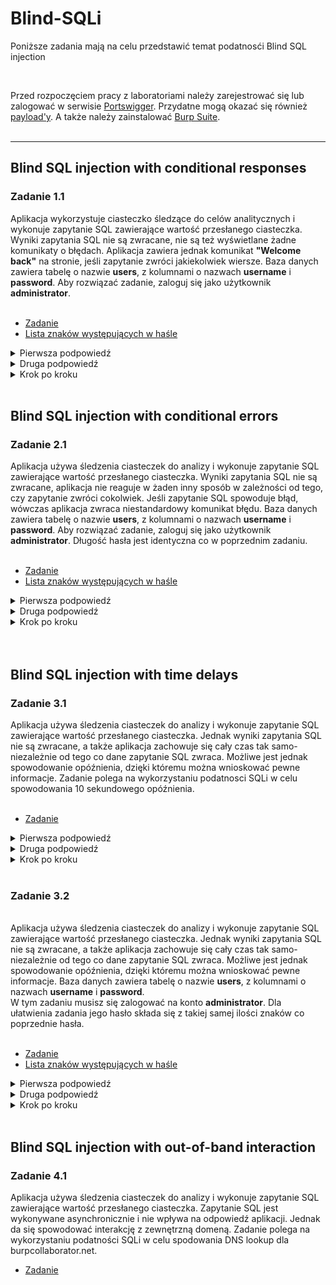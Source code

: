 # Blind-SQLi
Poniższe zadania mają na celu przedstawić temat podatnosći Blind SQL injection

<br/>

Przed rozpoczęciem pracy z laboratoriami należy zarejestrować się lub zalogować w serwisie [Portswigger](https://portswigger.net/).
Przydatne mogą okazać się również [payload'y](https://portswigger.net/web-security/sql-injection/cheat-sheet).
A także należy zainstalować [Burp Suite](https://portswigger.net/burp/communitydownload). 
<br/><br/>

---
## Blind SQL injection with conditional responses
### Zadanie 1.1
Aplikacja wykorzystuje ciasteczko śledzące do celów analitycznych i wykonuje zapytanie SQL zawierające wartość przesłanego ciasteczka.
Wyniki zapytania SQL nie są zwracane, nie są też wyświetlane żadne komunikaty o błędach. Aplikacja zawiera jednak komunikat <b>"Welcome back"</b> na stronie, jeśli zapytanie zwróci jakiekolwiek wiersze.
Baza danych zawiera tabelę o nazwie **users**, z kolumnami o nazwach **username** i **password**. 
Aby rozwiązać zadanie, zaloguj się jako użytkownik **administrator**.
<br/>
<br/>

- [Zadanie](https://portswigger.net/web-security/sql-injection/blind/lab-conditional-responses)
- [Lista znaków występujących w haśle](https://github.com/NormanPrice/Blind-SQLi/blob/main/litery)
<details>
  <summary>Pierwsza podpowiedź</summary>
  <ol>
    <li>
       W tym zadaniu napewno będziesz potrzebował Burp Intruder.
    </li>
  </ol>
</details>

<details>
  <summary>Druga podpowiedź</summary>
  <ol>
    <li>
      Na początek trzeba będzie zbadać długość hasła(użyj funkcji  LENGTH()), 
    </li>
    <li>
      Znając długość hasła można badać badać kolejne litery hasła(użyj funkcji SUBSTRING()).
    </li>
  </ol>
</details>

<details>
  <summary>Krok po kroku</summary>
  <ol>
    <li> Z włączonym w tle Burpem wejdź na stronę sklepu  </li>
    <li> Znajdź w żądaniu taką linijkę „Cookie: TrackingId=jakaś_zawartość; session=jakaś_zawrtość” </li>
    <li> Zmodyfikuj  Cookie: TrackingId=jakaś_zawartość<b>' AND '1'='1</b>; session=jakaś_zawrtość” - sprawdź czy występuje jakiś komunikat </li>
    <li>Zmodyfiikuj jedną "1" na dowolny inny znak - sprawdź czy strona reaguje prawidłowa</li>
    <li>Wyślij zapytanie, nad którym pracujesz, do Burp Intrudera</li>
    <li>W zakładce Positions programu Burp Intruder wyczyść domyślne pozycje klikając na przycisk "Clear §".</li>
    <li> Zmodyfikuj  Cookie: TrackingId=jakaś_zawartość<b>' AND (SELECT 'a' FROM users WHERE username='administrator' AND LENGTH(password)>1)='a</b>; session=jakaś_zawrtość” </li>
    <li>Umieść znacznik "Add §"  wokół znaku '1' w wartości cookie. </li>
    <li>Przejdź do zakładki Payloads w polu Payload type wybierz Numbers</li>
    <li>Poniżej w polu Payload Options wybierz zakres od 1 do 30 i krok 1</li>
    <li>Następnie przejdź do zakładki Options i w polu Grep-Match naciśnij Clear, potem wpisz    <b>Welcome back</b> i kliknij Add </li>
    <li>Rozpocznij atak - długość hasła to liczba przy której nie pojawi się już komunikat <b>Welcome back</b></li>
    <li>Przejdź ponownie do zakładki Positions i zastąp wcześniej dodane zapytanie sql następującym <b>' AND (SELECT SUBSTRING(password,1,1) FROM users WHERE username='administrator')='a</b></li>
    <li>Umieść znacznik "Add §"  wokół znaku 'a' w wartości cookie.</li>
    <li>Przejdź do zakładki Payloads w polu Payload type wybierz Simple list</li>
    <li>Poniżej w polu Payload Options dodaj plik do którego link umieszczony został w tym zadniu</li>
    <li>Jeśli wszytko się zgadza rozpocznij atak</li>
    <li>Znak przy którym się pojawi komunikat<b>Welcome back</b> jest pierwszą literą hasła</li>
    <li>Przejdź ponownie do zakładki Positions i w funkcji <b>SUBSTRING(password,1,1)</b> zamień pierwszą 1 na 2: <b>SUBSTRING(password,2,1)</b> </li>
    <li>Rozpocznij ponownie atak </li>
    <li>Znak przy którym się pojawi komunikat <b>Welcome back</b> jest drugąliterą hasła</li>
    <li>Postępuj analogicznie inkrementując do warości będącej długością hasła</li>
    <li>Jeśli masz już całe hasło zaloguj się na konto administratora używając loginu <b>administrator</b> i hasła które już posiadasz</li>
  </ol>
</details>
<br/>


## Blind SQL injection with conditional errors
### Zadanie 2.1 
Aplikacja używa śledzenia ciasteczek do analizy i wykonuje zapytanie SQL zawierające wartość przesłanego ciasteczka. 
Wyniki zapytania SQL nie są zwracane, aplikacja nie reaguje w żaden inny sposób w zależności od tego, czy zapytanie zwróci cokolwiek. Jeśli zapytanie SQL spowoduje błąd, wówczas aplikacja zwraca niestandardowy komunikat błędu.
Baza danych zawiera tabelę o nazwie **users**, z kolumnami o nazwach **username** i **password**. 
Aby rozwiązać zadanie, zaloguj się jako użytkownik **administrator**.
Długość hasła jest identyczna co w poprzednim zadaniu.
<br/>
<br/>

- [Zadanie](https://portswigger.net/web-security/sql-injection/blind/lab-conditional-errors)
- [Lista znaków występujących w haśle](https://github.com/NormanPrice/Blind-SQLi/blob/main/litery)
<details>
  <summary>Pierwsza podpowiedź</summary>
  <ol>
    <li>
       W tym zadaniu także będziesz potrzebował Burp Intruder, oraz wystarczy zmienić treść zapytania SQL 
    </li>
  </ol>
</details>

<details>
  <summary>Druga podpowiedź</summary>
  <ol>
    <li>
     Najpierw ustal z jakiej bazy danych korzysta aplikacja, a następnie skorzystaj z zapytania które pojawiło się w prezentacji.
    </li>
  </ol>
</details>

<details>
  <summary>Krok po kroku</summary>
  <ol>
    <li>Z włączonym w tle Burpem wejdź na stronę sklepu </li>
    <li>Znajdź w żądaniu taką linijkę „Cookie: TrackingId=jakaś_zawartość; session=jakaś_zawrtość” </li>
    <li>Zacznijmy od określenia z jakiej bazy danych korzysta aplikacja.</li>
    <li>Zmodyfikuj zapytanie „Cookie: TrackingId=jakaś_zawartość<b>' ||(SELECT '')||'</b>; session=jakaś_zawrtość”</li>
    <li>Strona wysłała komunikat o błędzie, próbujemy dalej zamień teraz zapytnie SQL na <b>' ||(SELECT '' FROM dual)||'</b></li>
    <li>Ponieważ nie otrzymałeś już błędu, wskazuje to, że używana jest  baza danych Oracle, (wymaga, aby wszystkie instrukcje SELECT zawierały nazwę tabeli.)</li>
    <li>Wyślij zapytanie, nad którym pracujesz, do Burp Intrudera</li>
    <li>W zakładce Positions programu Burp Intruder wyczyść domyślne pozycje klikając na przycisk "Clear §".</li>
    <li> Zmodyfikuj  Cookie: TrackingId=jakaś_zawartość<b>' ||(SELECT CASE WHEN SUBSTR(password,1,1)='a' THEN TO_CHAR(1/0) ELSE '' END FROM users WHERE username='administrator')||'</b>; session=jakaś_zawrtość” </li>
    <li>Umieść znacznik "Add §"  wokół znaku 'a' w wartości cookie. </li>
    <li>Przejdź do zakładki Payloads w polu Payload type wybierz Simple list</li>
    <li>Poniżej w polu Payload Options dodaj listę znaków występujących w haślę </li>
    <li>Rozpocznij atak - obserwuj kody błedu</li>
    <li>Przejdź ponownie do zakładki Positions i w funkcji <b>SUBSTRING(password,1,1)</b> zamień pierwszą 1 na 2: <b>SUBSTRING(password,2,1)</b> </li>
    <li>Rozpocznij ponownie atak </li>
    <li>Postępuj analogicznie inkrementując do warości będącej długością hasła</li>
    <li>Jeśli masz już całe hasło zaloguj się na konto administratora używając loginu <b>administrator</b> i hasła które już posiadasz</li>
  </ol>
</details>
<br/>
<br/>

## Blind SQL injection with time delays
### Zadanie 3.1
Aplikacja używa śledzenia ciasteczek do analizy i wykonuje zapytanie SQL zawierające wartość przesłanego ciasteczka. 
Jednak wyniki zapytania SQL nie są zwracane, a także aplikacja zachowuje się cały czas tak samo- niezależnie od tego co dane zapytanie SQL zwraca. Możliwe jest jednak spowodowanie opóźnienia, dzięki któremu można wnioskować pewne informacje.
Zadanie polega na wykorzystaniu podatnosci SQLi w celu spowodowania 10 sekundowego opóźnienia.
<br/>
<br/>

- [Zadanie](https://portswigger.net/web-security/sql-injection/blind/lab-time-delays)
<details>
  <summary>Pierwsza podpowiedź</summary>
  <ol>
    <li>
       W tym zadaniu napewno będziesz potrzebował Burp Intruder
    </li>
  </ol>
</details>

<details>
  <summary>Druga podpowiedź</summary>
  <ol>
    <li>
     W którymś miejscu żądania trzeba będzie dopisać pg_sleep(czas opóźnienia) 
    </li>
  </ol>
</details>

<details>
  <summary>Krok po kroku</summary>
  <ol>
    <li> Z włączonym w tle Burpem wejdź na stronę sklepu  </li>
    <li> Znajdź w żądaniu taką linijkę „Cookie: TrackingId=jakaś_zawartość; session=jakaś_zawrtość” </li>
    <li> Zmodyfikuj  Cookie: TrackingId=jakaś_zawartość<b>’ ||pg_sleep(10)--</b>; session=jakaś_zawrtość” </li>
    <li> Wyślij żądanie i poczekaj 10 s </li>
  </ol>
</details>
<br/>

### Zadanie 3.2 
<br/>
Aplikacja używa śledzenia ciasteczek do analizy i wykonuje zapytanie SQL zawierające wartość przesłanego ciasteczka. 
Jednak wyniki zapytania SQL nie są zwracane, a także aplikacja zachowuje się cały czas tak samo- niezależnie od tego co dane zapytanie SQL zwraca. Możliwe jest jednak spowodowanie opóźnienia, dzięki któremu można wnioskować pewne informacje.
Baza danych zawiera tabelę o nazwie <b>users</b>, z kolumnami o nazwach <b>username</b> i <b>password</b>. 
<br/>
W tym zadaniu musisz się zalogować na konto  <b>administrator</b>. Dla ułatwienia zadania jego hasło składa się z takiej samej ilości znaków co poprzednie hasła.
<br/>
<br/>

- [Zadanie](https://portswigger.net/web-security/sql-injection/blind/lab-time-delays-info-retrieval)
- [Lista znaków występujących w haśle](https://github.com/NormanPrice/Blind-SQLi/blob/main/litery)
<details>
  <summary>Pierwsza podpowiedź</summary>
  <ol>
    <li>
       W tym zadaniu napewno będziesz potrzebował Burp Intruder, i należy dopisać zapytanie sql w tym samym miesjcu co w poprzednim zadaniu 
    </li>
  </ol>
</details>

<details>
  <summary>Druga podpowiedź</summary>
  <ol>
    <li>
    To zapytanie może być przydatne ' %3BSELECT+CASE+WHEN+(username='administrator'+AND+SUBSTRING(password,(numer litery),1)='a')+THEN+pg_sleep(10)+ELSE+pg_sleep(0)+END+FROM+users-- 
    </li>
  </ol>
</details>

<details>
  <summary>Krok po kroku</summary>
  <ol>
    <li> Z włączonym w tle Burpem wejdź na stronę sklepu  </li>
    <li> Znajdź w żądaniu taką linijkę „Cookie: TrackingId=jakaś_zawartość; session=jakaś_zawrtość” </li>
    <li> Najpierw sprawdźmy czy użytkownik "administrator" istnieje wklejając poniższą linijkę w tą samo mijesce co w poprzednim zadaniu
      <br/>
    ' %3BSELECT+CASE+WHEN+(username='administrator')+THEN+pg_sleep(10)+ELSE+pg_sleep(0)+END+FROM+users--</li>
    <li>Jeśli storna odpowiada po dłuższym czasie (10s) znaczy to że użytkownik istnieje </li>
    <li>Wyślij zapytanie, nad którym pracujesz, do Burp Intrudera</li>
    <li>W zakładce Positions programu Burp Intruder wyczyść domyślne pozycje klikając na przycisk "Clear §".</li>
    <li>Zmień wartość cookie na: TrackingId=x'%3BSELECT+CASE+WHEN+(username='administrator'+AND+SUBSTRING(password,1,1)='a')+THEN+pg_sleep(10)+ELSE+pg_sleep(0)+END+FROM+users--
    </br>
      Wykorzystuje to funkcję SUBSTRING() do wyodrębnienia pojedynczego znaku z hasła i przetestowania go względem określonej wartości. Nasz atak będzie cyklicznie przechodził przez każdą pozycję i możliwą wartość, testując każdą z nich po kolei.
    <li>Umieść znacznik "Add §"  wokół znaku 'a' w wartości cookie.</li>
    <li>Przejdź do zakładki Payloads, sprawdź czy wybrana jest opcja "Simple list", a następnie w zakładce "Payload Options" dodaj znaki z pliku do którego link znajduję się w tym zadaniu</li>
    <li>Aby móc stwierdzić, kiedy właściwy znak został wysłany, będziesz musiał monitorować czas potrzebny aplikacji na odpowiedź na każde żądanie. Aby proces ten był jak najbardziej niezawodny, musisz skonfigurować atak Intrudera tak, aby wysyłał żądania w pojedynczym wątku. Aby to zrobić, przejdź do zakładki Resource Pool i dodaj atak do puli zasobów (na dole strony) z ustawionym parametrem "Maximum concurrent requests" na 1.</li>
    <li>Rozpocznij atak obserwując wyraźnie zauważalne opóźnienie w przypadku jedego znaku - zanotuj go </li>
    <li>Po zakończeniu pierwszej rundy przejdź do zakładni Positions i zmień argument funkcji "Subsrting" z 1 na 2 SUBSTRING(password,<b>2</b>,1)</li>
    <li>Postępuj anologicznie inkrementując wartość do 20</li>
  <li>Zaloguj się na konto administratora używając loginu <b>administrator</b> i hasła które już znasz</li>
  </ol>
</details>
<br/>


## Blind SQL injection with out-of-band interaction
### Zadanie 4.1
Aplikacja używa śledzenia ciasteczek do analizy i wykonuje zapytanie SQL zawierające wartość przesłanego ciasteczka. 
Zapytanie SQL jest wykonywane asynchronicznie i nie wpływa na odpowiedź aplikacji. Jednak da się spowodować interakcję z zewnętrzną domeną.
Zadanie polega na wykorzystaniu podatności SQLi w celu spodowania DNS lookup dla burpcollaborator.net.

- [Zadanie](https://portswigger.net/web-security/sql-injection/blind/lab-out-of-band)

<br/>

